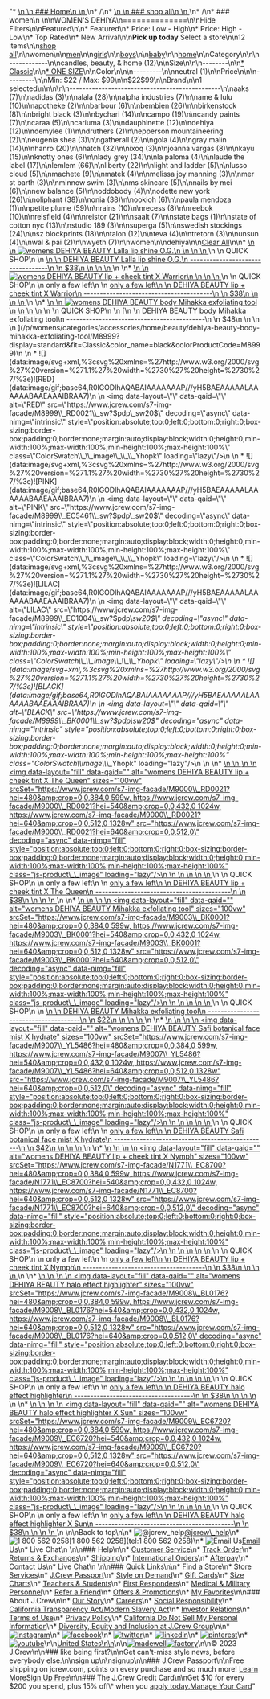 "*   [\n    \n    ### Home\n    \n    ](/)\n*   /\n*   [\n    \n    ### shop all\n    \n    ](/all)\n*   /\n*   ### women\n    \n\nWOMEN'S DEHIYA\n==============\n\nHide Filters\n\nFeatured\n\n*   Featured\n*   Price: Low - High\n*   Price: High - Low\n*   Top Rated\n*   New Arrival\n\n**Pick up today** Select a store\n\n12 items\n\n[shop all](/all/?crawl=no)\n\nwomen\n\n[men](/all/mens?crawl=no)\n\n[girls](/all/girls?crawl=no)\n\n[boys](/all/boys?crawl=no)\n\n[baby](/all/baby?crawl=no)\n\n[home](/all/home?crawl=no)\n\nCategory\n\n\n------------\n\n[](/all/womens?sub-categories=womens-shopall-home&brand=DEHIYA&crawl=no)candles, beauty, & home (12)\n\nSize\n\n\n--------\n\n[*   Classic](/all/womens?brand=DEHIYA&crawl=no&fit=Classic)\n\n[*   ONE SIZE](/all/womens?brand=DEHIYA&crawl=no&size=ONE%20SIZE)\n\nColor\n\n\n---------\n\n[](/all/womens?brand=DEHIYA&crawl=no&l_color=root-neutral)neutral (1)\n\nPrice\n\n\n---------\n\nMin: $22 / Max: $99\n\n$22$99\n\nBrand\n\n1 selected[](/all/womens?crawl=no)\n\n\n\n\n-----------------------------------------------\n\n[](/all/womens?brand=AAKS,DEHIYA&crawl=no)aaks (7)\n\n[](/all/womens?brand=ADIDAS,DEHIYA&crawl=no)adidas (3)\n\n[](/all/womens?brand=ALALA,DEHIYA&crawl=no)alala (28)\n\n[](/all/womens?brand=ALPHA%20INDUSTRIES,DEHIYA&crawl=no)alpha industries (7)\n\n[](/all/womens?brand=AME%20%26%20LULU,DEHIYA&crawl=no)ame & lulu (10)\n\n[](/all/womens?brand=APOTHEKE,DEHIYA&crawl=no)apotheke (2)\n\n[](/all/womens?brand=BARBOUR,DEHIYA&crawl=no)barbour (6)\n\n[](/all/womens?brand=BEMBIEN,DEHIYA&crawl=no)bembien (26)\n\n[](/all/womens?brand=Birkenstock,DEHIYA&crawl=no)birkenstock (8)\n\n[](/all/womens?brand=BRIGHT%20BLACK,DEHIYA&crawl=no)bright black (3)\n\n[](/all/womens?brand=BYCHARI,DEHIYA&crawl=no)bychari (14)\n\n[](/all/womens?brand=CAMPO,DEHIYA&crawl=no)campo (19)\n\n[](/all/womens?brand=CANDY%20PAINTS,DEHIYA&crawl=no)candy paints (7)\n\n[](/all/womens?brand=CARAA,DEHIYA&crawl=no)caraa (5)\n\n[](/all/womens?brand=CARIUMA,DEHIYA&crawl=no)cariuma (3)\n\n[](/all/womens?brand=DAUPHINETTE,DEHIYA&crawl=no)dauphinette (12)\n\n[](/all/womens?crawl=no)dehiya (12)\n\n[](/all/womens?brand=DEHIYA,DEMYLEE&crawl=no)demylee (1)\n\n[](/all/womens?brand=DEHIYA,DRUTHERS&crawl=no)druthers (2)\n\n[](/all/womens?brand=DEHIYA,EPPERSON%20MOUNTAINEERING&crawl=no)epperson mountaineering (2)\n\n[](/all/womens?brand=DEHIYA,EUGENIA%20SHEA&crawl=no)eugenia shea (3)\n\n[](/all/womens?brand=DEHIYA,GATHERALL&crawl=no)gatherall (2)\n\n[](/all/womens?brand=DEHIYA,GOLA&crawl=no)gola (4)\n\n[](/all/womens?brand=DEHIYA,GRAY%20MALIN&crawl=no)gray malin (14)\n\n[](/all/womens?brand=DEHIYA,HANRO&crawl=no)hanro (20)\n\n[](/all/womens?brand=DEHIYA,HATCH&crawl=no)hatch (32)\n\n[](/all/womens?brand=DEHIYA,IXOQ&crawl=no)ixoq (3)\n\n[](/all/womens?brand=DEHIYA,JOANNA%20VARGAS&crawl=no)joanna vargas (8)\n\n[](/all/womens?brand=DEHIYA,KAYU&crawl=no)kayu (15)\n\n[](/all/womens?brand=DEHIYA,KNOTTY%20ONES&crawl=no)knotty ones (6)\n\n[](/all/womens?brand=DEHIYA,LADY%20GREY&crawl=no)lady grey (34)\n\n[](/all/womens?brand=DEHIYA,LA%20PALOMA&crawl=no)la paloma (4)\n\n[](/all/womens?brand=DEHIYA,LAUDE%20THE%20LABEL&crawl=no)laude the label (17)\n\n[](/all/womens?brand=DEHIYA,LEMLEM&crawl=no)lemlem (66)\n\n[](/all/womens?brand=DEHIYA,LIBERTY&crawl=no)liberty (22)\n\n[](/all/womens?brand=DEHIYA,LIGHT%20AND%20LADDER&crawl=no)light and ladder (5)\n\n[](/all/womens?brand=DEHIYA,LUSSO%20CLOUD&crawl=no)lusso cloud (5)\n\n[](/all/womens?brand=DEHIYA,MACHETE&crawl=no)machete (9)\n\n[](/all/womens?brand=DEHIYA,MATEK&crawl=no)matek (4)\n\n[](/all/womens?brand=DEHIYA,MELISSA%20JOY%20MANNING&crawl=no)melissa joy manning (3)\n\n[](/all/womens?brand=DEHIYA,MER%20ST%20BARTH&crawl=no)mer st barth (3)\n\n[](/all/womens?brand=DEHIYA,MINNOW%20SWIM&crawl=no)minnow swim (3)\n\n[](/all/womens?brand=DEHIYA,MS%20SKINCARE&crawl=no)ms skincare (5)\n\n[](/all/womens?brand=DEHIYA,NAILS%20BY%20MEI&crawl=no)nails by mei (6)\n\n[](/all/womens?brand=DEHIYA,NEW%20BALANCE&crawl=no)new balance (5)\n\n[](/all/womens?brand=DEHIYA,ODDOBODY&crawl=no)oddobody (4)\n\n[](/all/womens?brand=DEHIYA,ODETTE%20NEW%20YORK&crawl=no)odette new york (26)\n\n[](/all/womens?brand=DEHIYA,OLIPHANT&crawl=no)oliphant (38)\n\n[](/all/womens?brand=DEHIYA,ONIA&crawl=no)onia (38)\n\n[](/all/womens?brand=DEHIYA,OOKIOH&crawl=no)ookioh (6)\n\n[](/all/womens?brand=DEHIYA,PAULA%20MENDOZA&crawl=no)paula mendoza (1)\n\n[](/all/womens?brand=DEHIYA,PETITE%20PLUME&crawl=no)petite plume (59)\n\n[](/all/womens?brand=DEHIYA,RAINS&crawl=no)rains (10)\n\n[](/all/womens?brand=DEHIYA,RECESS&crawl=no)recess (8)\n\n[](/all/womens?brand=DEHIYA,REEBOK&crawl=no)reebok (10)\n\n[](/all/womens?brand=DEHIYA,REISFIELD&crawl=no)reisfield (4)\n\n[](/all/womens?brand=DEHIYA,REISTOR&crawl=no)reistor (21)\n\n[](/all/womens?brand=DEHIYA,SAALT&crawl=no)saalt (7)\n\n[](/all/womens?brand=DEHIYA,STATE%20BAGS&crawl=no)state bags (1)\n\n[](/all/womens?brand=DEHIYA,STATE%20OF%20COTTON%20NYC&crawl=no)state of cotton nyc (13)\n\n[](/all/womens?brand=DEHIYA,STUDIO%20189&crawl=no)studio 189 (3)\n\n[](/all/womens?brand=DEHIYA,SUPERGA&crawl=no)superga (5)\n\n[](/all/womens?brand=DEHIYA,SWEDISH%20STOCKINGS&crawl=no)swedish stockings (24)\n\n[](/all/womens?brand=DEHIYA,SZ%20BLOCKPRINTS&crawl=no)sz blockprints (18)\n\n[](/all/womens?brand=DEHIYA,TALON&crawl=no)talon (12)\n\n[](/all/womens?brand=DEHIYA,TEVA&crawl=no)teva (4)\n\n[](/all/womens?brand=DEHIYA,TRETORN&crawl=no)tretorn (3)\n\n[](/all/womens?brand=DEHIYA,UNSUN&crawl=no)unsun (4)\n\n[](/all/womens?brand=DEHIYA,WAL%20%26%20PAI&crawl=no)wal & pai (2)\n\n[](/all/womens?brand=DEHIYA,WYETH&crawl=no)wyeth (7)\n\nwomen[](/all/?crawl=no)\n\ndehiya[](/all/womens?crawl=no)\n\n[Clear All](/all/?crawl=no)\n\n*   [\n    \n    ![womens DEHIYA BEAUTY Lalla lip shine O.G.](https://www.jcrew.com/s7-img-facade/N0541_EG7294?hei=640&crop=0,0,512,0)\n    \n    \n    \n    ](/p/womens/categories/accessories/home/beauty/dehiya-beauty-lalla-lip-shine-og/N0541?display=standard&fit=Classic&color_name=one-color&colorProductCode=N0541)\n    \n    QUICK SHOP\n    \n    [\n    \n    DEHIYA BEAUTY Lalla lip shine O.G.\n    ----------------------------------\n    \n    $38\n    \n    \n    \n    ](/p/womens/categories/accessories/home/beauty/dehiya-beauty-lalla-lip-shine-og/N0541?display=standard&fit=Classic&color_name=one-color&colorProductCode=N0541)\n    \n*   [\n    \n    ![womens DEHIYA BEAUTY lip + cheek tint X Warrior](https://www.jcrew.com/s7-img-facade/M9002_KB7637?hei=640&crop=0,0,512,0)\n    \n    \n    \n    ](/p/womens/categories/accessories/home/beauty/dehiya-beauty-lip--cheek-tint-x-warrior/M9002?display=standard&fit=Classic&color_name=dark-purple&colorProductCode=M9002)\n    \n    QUICK SHOP\n    \n    only a few left\n    \n    [only a few left\n    \n    DEHIYA BEAUTY lip + cheek tint X Warrior\n    ----------------------------------------\n    \n    $38\n    \n    \n    \n    ](/p/womens/categories/accessories/home/beauty/dehiya-beauty-lip--cheek-tint-x-warrior/M9002?display=standard&fit=Classic&color_name=dark-purple&colorProductCode=M9002)\n    \n*   [\n    \n    ![womens DEHIYA BEAUTY body Mihakka exfoliating tool](https://www.jcrew.com/s7-img-facade/M8999_BK0001?hei=640&crop=0,0,512,0)\n    \n    \n    \n    ](/p/womens/categories/accessories/home/beauty/dehiya-beauty-body-mihakka-exfoliating-tool/M8999?display=standard&fit=Classic&color_name=black&colorProductCode=M8999)\n    \n    QUICK SHOP\n    \n    [\n    \n    DEHIYA BEAUTY body Mihakka exfoliating tool\n    -------------------------------------------\n    \n    $48\n    \n    \n    \n    ](/p/womens/categories/accessories/home/beauty/dehiya-beauty-body-mihakka-exfoliating-tool/M8999?display=standard&fit=Classic&color_name=black&colorProductCode=M8999)\n    \n    *   ![](data:image/svg+xml,%3csvg%20xmlns=%27http://www.w3.org/2000/svg%27%20version=%271.1%27%20width=%2730%27%20height=%2730%27/%3e)![RED](data:image/gif;base64,R0lGODlhAQABAIAAAAAAAP///yH5BAEAAAAALAAAAAABAAEAAAIBRAA7)\n        \n        <img data-layout=\"\" data-qaid=\"\" alt=\"RED\" src=\"https://www.jcrew.com/s7-img-facade/M8999\\_RD0021\\_sw?$pdp\\_sw20$\" decoding=\"async\" data-nimg=\"intrinsic\" style=\"position:absolute;top:0;left:0;bottom:0;right:0;box-sizing:border-box;padding:0;border:none;margin:auto;display:block;width:0;height:0;min-width:100%;max-width:100%;min-height:100%;max-height:100%\" class=\"ColorSwatch\\_\\_image\\_\\_\\_Yhopk\" loading=\"lazy\"/>\n        \n    *   ![](data:image/svg+xml,%3csvg%20xmlns=%27http://www.w3.org/2000/svg%27%20version=%271.1%27%20width=%2730%27%20height=%2730%27/%3e)![PINK](data:image/gif;base64,R0lGODlhAQABAIAAAAAAAP///yH5BAEAAAAALAAAAAABAAEAAAIBRAA7)\n        \n        <img data-layout=\"\" data-qaid=\"\" alt=\"PINK\" src=\"https://www.jcrew.com/s7-img-facade/M8999\\_EC5461\\_sw?$pdp\\_sw20$\" decoding=\"async\" data-nimg=\"intrinsic\" style=\"position:absolute;top:0;left:0;bottom:0;right:0;box-sizing:border-box;padding:0;border:none;margin:auto;display:block;width:0;height:0;min-width:100%;max-width:100%;min-height:100%;max-height:100%\" class=\"ColorSwatch\\_\\_image\\_\\_\\_Yhopk\" loading=\"lazy\"/>\n        \n    *   ![](data:image/svg+xml,%3csvg%20xmlns=%27http://www.w3.org/2000/svg%27%20version=%271.1%27%20width=%2730%27%20height=%2730%27/%3e)![LILAC](data:image/gif;base64,R0lGODlhAQABAIAAAAAAAP///yH5BAEAAAAALAAAAAABAAEAAAIBRAA7)\n        \n        <img data-layout=\"\" data-qaid=\"\" alt=\"LILAC\" src=\"https://www.jcrew.com/s7-img-facade/M8999\\_EC1004\\_sw?$pdp\\_sw20$\" decoding=\"async\" data-nimg=\"intrinsic\" style=\"position:absolute;top:0;left:0;bottom:0;right:0;box-sizing:border-box;padding:0;border:none;margin:auto;display:block;width:0;height:0;min-width:100%;max-width:100%;min-height:100%;max-height:100%\" class=\"ColorSwatch\\_\\_image\\_\\_\\_Yhopk\" loading=\"lazy\"/>\n        \n    *   ![](data:image/svg+xml,%3csvg%20xmlns=%27http://www.w3.org/2000/svg%27%20version=%271.1%27%20width=%2730%27%20height=%2730%27/%3e)![BLACK](data:image/gif;base64,R0lGODlhAQABAIAAAAAAAP///yH5BAEAAAAALAAAAAABAAEAAAIBRAA7)\n        \n        <img data-layout=\"\" data-qaid=\"\" alt=\"BLACK\" src=\"https://www.jcrew.com/s7-img-facade/M8999\\_BK0001\\_sw?$pdp\\_sw20$\" decoding=\"async\" data-nimg=\"intrinsic\" style=\"position:absolute;top:0;left:0;bottom:0;right:0;box-sizing:border-box;padding:0;border:none;margin:auto;display:block;width:0;height:0;min-width:100%;max-width:100%;min-height:100%;max-height:100%\" class=\"ColorSwatch\\_\\_image\\_\\_\\_Yhopk\" loading=\"lazy\"/>\n        \n    \n*   [\n    \n    ![womens DEHIYA BEAUTY lip + cheek tint X The Queen](data:image/gif;base64,R0lGODlhAQABAIAAAAAAAP///yH5BAEAAAAALAAAAAABAAEAAAIBRAA7)\n    \n    <img data-layout=\"fill\" data-qaid=\"\" alt=\"womens DEHIYA BEAUTY lip + cheek tint X The Queen\" sizes=\"100vw\" srcSet=\"https://www.jcrew.com/s7-img-facade/M9000\\_RD0021?hei=480&amp;crop=0,0,384,0 599w, https://www.jcrew.com/s7-img-facade/M9000\\_RD0021?hei=540&amp;crop=0,0,432,0 1024w, https://www.jcrew.com/s7-img-facade/M9000\\_RD0021?hei=640&amp;crop=0,0,512,0 1328w\" src=\"https://www.jcrew.com/s7-img-facade/M9000\\_RD0021?hei=640&amp;crop=0,0,512,0\" decoding=\"async\" data-nimg=\"fill\" style=\"position:absolute;top:0;left:0;bottom:0;right:0;box-sizing:border-box;padding:0;border:none;margin:auto;display:block;width:0;height:0;min-width:100%;max-width:100%;min-height:100%;max-height:100%\" class=\"js-product\\_\\_image\" loading=\"lazy\"/>\n    \n    \n    \n    \n    \n    ](/p/womens/categories/accessories/home/beauty/dehiya-beauty-lip--cheek-tint-x-the-queen/M9000?display=standard&fit=Classic&color_name=red&colorProductCode=M9000)\n    \n    QUICK SHOP\n    \n    only a few left\n    \n    [only a few left\n    \n    DEHIYA BEAUTY lip + cheek tint X The Queen\n    ------------------------------------------\n    \n    $38\n    \n    \n    \n    ](/p/womens/categories/accessories/home/beauty/dehiya-beauty-lip--cheek-tint-x-the-queen/M9000?display=standard&fit=Classic&color_name=red&colorProductCode=M9000)\n    \n*   [\n    \n    ![womens DEHIYA BEAUTY Mihakka exfoliating tool](data:image/gif;base64,R0lGODlhAQABAIAAAAAAAP///yH5BAEAAAAALAAAAAABAAEAAAIBRAA7)\n    \n    <img data-layout=\"fill\" data-qaid=\"\" alt=\"womens DEHIYA BEAUTY Mihakka exfoliating tool\" sizes=\"100vw\" srcSet=\"https://www.jcrew.com/s7-img-facade/M9003\\_BK0001?hei=480&amp;crop=0,0,384,0 599w, https://www.jcrew.com/s7-img-facade/M9003\\_BK0001?hei=540&amp;crop=0,0,432,0 1024w, https://www.jcrew.com/s7-img-facade/M9003\\_BK0001?hei=640&amp;crop=0,0,512,0 1328w\" src=\"https://www.jcrew.com/s7-img-facade/M9003\\_BK0001?hei=640&amp;crop=0,0,512,0\" decoding=\"async\" data-nimg=\"fill\" style=\"position:absolute;top:0;left:0;bottom:0;right:0;box-sizing:border-box;padding:0;border:none;margin:auto;display:block;width:0;height:0;min-width:100%;max-width:100%;min-height:100%;max-height:100%\" class=\"js-product\\_\\_image\" loading=\"lazy\"/>\n    \n    \n    \n    \n    \n    ](/p/womens/categories/accessories/home/beauty/dehiya-beauty-mihakka-exfoliating-tool/M9003?display=standard&fit=Classic&color_name=black&colorProductCode=M9003)\n    \n    QUICK SHOP\n    \n    [\n    \n    DEHIYA BEAUTY Mihakka exfoliating tool\n    --------------------------------------\n    \n    $22\n    \n    \n    \n    ](/p/womens/categories/accessories/home/beauty/dehiya-beauty-mihakka-exfoliating-tool/M9003?display=standard&fit=Classic&color_name=black&colorProductCode=M9003)\n    \n*   [\n    \n    ![womens DEHIYA BEAUTY Safi botanical face mist X hydrate](data:image/gif;base64,R0lGODlhAQABAIAAAAAAAP///yH5BAEAAAAALAAAAAABAAEAAAIBRAA7)\n    \n    <img data-layout=\"fill\" data-qaid=\"\" alt=\"womens DEHIYA BEAUTY Safi botanical face mist X hydrate\" sizes=\"100vw\" srcSet=\"https://www.jcrew.com/s7-img-facade/M9007\\_YL5486?hei=480&amp;crop=0,0,384,0 599w, https://www.jcrew.com/s7-img-facade/M9007\\_YL5486?hei=540&amp;crop=0,0,432,0 1024w, https://www.jcrew.com/s7-img-facade/M9007\\_YL5486?hei=640&amp;crop=0,0,512,0 1328w\" src=\"https://www.jcrew.com/s7-img-facade/M9007\\_YL5486?hei=640&amp;crop=0,0,512,0\" decoding=\"async\" data-nimg=\"fill\" style=\"position:absolute;top:0;left:0;bottom:0;right:0;box-sizing:border-box;padding:0;border:none;margin:auto;display:block;width:0;height:0;min-width:100%;max-width:100%;min-height:100%;max-height:100%\" class=\"js-product\\_\\_image\" loading=\"lazy\"/>\n    \n    \n    \n    \n    \n    ](/p/womens/categories/accessories/home/beauty/dehiya-beauty-safi-botanical-face-mist-x-hydrate/M9007?display=standard&fit=Classic&color_name=light-yellow&colorProductCode=M9007)\n    \n    QUICK SHOP\n    \n    only a few left\n    \n    [only a few left\n    \n    DEHIYA BEAUTY Safi botanical face mist X hydrate\n    ------------------------------------------------\n    \n    $42\n    \n    \n    \n    ](/p/womens/categories/accessories/home/beauty/dehiya-beauty-safi-botanical-face-mist-x-hydrate/M9007?display=standard&fit=Classic&color_name=light-yellow&colorProductCode=M9007)\n    \n*   [\n    \n    ![womens DEHIYA BEAUTY lip + cheek tint X Nymph](data:image/gif;base64,R0lGODlhAQABAIAAAAAAAP///yH5BAEAAAAALAAAAAABAAEAAAIBRAA7)\n    \n    <img data-layout=\"fill\" data-qaid=\"\" alt=\"womens DEHIYA BEAUTY lip + cheek tint X Nymph\" sizes=\"100vw\" srcSet=\"https://www.jcrew.com/s7-img-facade/N1771\\_EC8700?hei=480&amp;crop=0,0,384,0 599w, https://www.jcrew.com/s7-img-facade/N1771\\_EC8700?hei=540&amp;crop=0,0,432,0 1024w, https://www.jcrew.com/s7-img-facade/N1771\\_EC8700?hei=640&amp;crop=0,0,512,0 1328w\" src=\"https://www.jcrew.com/s7-img-facade/N1771\\_EC8700?hei=640&amp;crop=0,0,512,0\" decoding=\"async\" data-nimg=\"fill\" style=\"position:absolute;top:0;left:0;bottom:0;right:0;box-sizing:border-box;padding:0;border:none;margin:auto;display:block;width:0;height:0;min-width:100%;max-width:100%;min-height:100%;max-height:100%\" class=\"js-product\\_\\_image\" loading=\"lazy\"/>\n    \n    \n    \n    \n    \n    ](/p/womens/categories/accessories/home/beauty/dehiya-beauty-lip--cheek-tint-x-nymph/N1771?display=standard&fit=Classic&color_name=hot-pink&colorProductCode=N1771)\n    \n    QUICK SHOP\n    \n    only a few left\n    \n    [only a few left\n    \n    DEHIYA BEAUTY lip + cheek tint X Nymph\n    --------------------------------------\n    \n    $38\n    \n    \n    \n    ](/p/womens/categories/accessories/home/beauty/dehiya-beauty-lip--cheek-tint-x-nymph/N1771?display=standard&fit=Classic&color_name=hot-pink&colorProductCode=N1771)\n    \n*   [\n    \n    ![womens DEHIYA BEAUTY halo effect highlighter](data:image/gif;base64,R0lGODlhAQABAIAAAAAAAP///yH5BAEAAAAALAAAAAABAAEAAAIBRAA7)\n    \n    <img data-layout=\"fill\" data-qaid=\"\" alt=\"womens DEHIYA BEAUTY halo effect highlighter\" sizes=\"100vw\" srcSet=\"https://www.jcrew.com/s7-img-facade/M9008\\_BL0176?hei=480&amp;crop=0,0,384,0 599w, https://www.jcrew.com/s7-img-facade/M9008\\_BL0176?hei=540&amp;crop=0,0,432,0 1024w, https://www.jcrew.com/s7-img-facade/M9008\\_BL0176?hei=640&amp;crop=0,0,512,0 1328w\" src=\"https://www.jcrew.com/s7-img-facade/M9008\\_BL0176?hei=640&amp;crop=0,0,512,0\" decoding=\"async\" data-nimg=\"fill\" style=\"position:absolute;top:0;left:0;bottom:0;right:0;box-sizing:border-box;padding:0;border:none;margin:auto;display:block;width:0;height:0;min-width:100%;max-width:100%;min-height:100%;max-height:100%\" class=\"js-product\\_\\_image\" loading=\"lazy\"/>\n    \n    \n    \n    \n    \n    ](/p/womens/categories/accessories/home/beauty/dehiya-beauty-halo-effect-highlighter/M9008?display=standard&fit=Classic&color_name=pale-dawn&colorProductCode=M9008)\n    \n    QUICK SHOP\n    \n    only a few left\n    \n    [only a few left\n    \n    DEHIYA BEAUTY halo effect highlighter\n    -------------------------------------\n    \n    $38\n    \n    \n    \n    ](/p/womens/categories/accessories/home/beauty/dehiya-beauty-halo-effect-highlighter/M9008?display=standard&fit=Classic&color_name=pale-dawn&colorProductCode=M9008)\n    \n*   [\n    \n    ![womens DEHIYA BEAUTY halo effect highlighter X Sun](data:image/gif;base64,R0lGODlhAQABAIAAAAAAAP///yH5BAEAAAAALAAAAAABAAEAAAIBRAA7)\n    \n    <img data-layout=\"fill\" data-qaid=\"\" alt=\"womens DEHIYA BEAUTY halo effect highlighter X Sun\" sizes=\"100vw\" srcSet=\"https://www.jcrew.com/s7-img-facade/M9009\\_EC6720?hei=480&amp;crop=0,0,384,0 599w, https://www.jcrew.com/s7-img-facade/M9009\\_EC6720?hei=540&amp;crop=0,0,432,0 1024w, https://www.jcrew.com/s7-img-facade/M9009\\_EC6720?hei=640&amp;crop=0,0,512,0 1328w\" src=\"https://www.jcrew.com/s7-img-facade/M9009\\_EC6720?hei=640&amp;crop=0,0,512,0\" decoding=\"async\" data-nimg=\"fill\" style=\"position:absolute;top:0;left:0;bottom:0;right:0;box-sizing:border-box;padding:0;border:none;margin:auto;display:block;width:0;height:0;min-width:100%;max-width:100%;min-height:100%;max-height:100%\" class=\"js-product\\_\\_image\" loading=\"lazy\"/>\n    \n    \n    \n    \n    \n    ](/p/womens/categories/accessories/home/beauty/dehiya-beauty-halo-effect-highlighter-x-sun/M9009?display=standard&fit=Classic&color_name=rose-gold&colorProductCode=M9009)\n    \n    QUICK SHOP\n    \n    only a few left\n    \n    [only a few left\n    \n    DEHIYA BEAUTY halo effect highlighter X Sun\n    -------------------------------------------\n    \n    $38\n    \n    \n    \n    ](/p/womens/categories/accessories/home/beauty/dehiya-beauty-halo-effect-highlighter-x-sun/M9009?display=standard&fit=Classic&color_name=rose-gold&colorProductCode=M9009)\n    \n\nBack to top\n\n*   ![@jcrew_help](/next-static/images/sidecar-modules/footer/twitter-2.svg)[@jcrew\\_help](https://twitter.com/jcrew_help)\n*   ![1 800 562 0258](/next-static/images/sidecar-modules/footer/phone-2.svg)[1 800 562 0258](tel:1 800 562 0258)\n*   ![Email Us](/next-static/images/sidecar-modules/footer/email.svg)[Email Us](mailto:help@jcrew.com)\n*   Live Chat\n    \n\n### Help\n\n*   [Customer Service](/help/customer-service)\n*   [Track Order](/help/order-status)\n*   [Returns & Exchanges](/help/returns-exchanges)\n*   [Shipping](/help/shipping-handling)\n*   [International Orders](/help/international-orders)\n*   [Afterpay](/afterpay-faq)\n*   [Contact Us](/help/contact-us)\n*   Live Chat\n    \n\n### Quick Links\n\n*   [Find a Store](https://stores.jcrew.com/search)\n*   [Store Services](/s/store-services)\n*   [J.Crew Passport](/s/rewards)\n*   [Style on Demand](/s/style-on-demand)\n*   [Gift Cards](/help/gift-card)\n*   [Size Charts](/r/size-charts)\n*   [Teachers & Students](/s/teacher-student-discount)\n*   [First Responders](/s/military-medical-first-responder-discount)\n*   [Medical & Military Personnel](/s/military-medical-first-responder-discount)\n*   [Refer a Friend](/share)\n*   [Offers & Promotions](/best-deals)\n*   [My Favorites](/favorites)\n\n### About J.Crew\n\n*   [Our Story](/s/aboutus)\n*   [Careers](https://jobs.jcrew.com)\n*   [Social Responsibility](/s/corporate-responsibility)\n*   [California Transparency Act/Modern Slavery Act](/s/CSR-california-transparency-act)\n*   [Investor Relations](https://investors.jcrew.com)\n*   [Terms of Use](/help/terms-of-use)\n*   [Privacy Policy](/help/privacy-policy)\n*   [California Do Not Sell My Personal Information](https://jcrew.clarip.com/dsr/create?brand=jcrew&type=3)\n*   [Diversity, Equity and Inclusion at J.Crew Group](/s/diversity-equity-inclusion)\n\n*   [![instagram](/next-static/images/sidecar-modules/footer/instagram-2.svg)](http://instagram.com/jcrew)\n*   [![facebook](/next-static/images/sidecar-modules/footer/facebook-2.svg)](https://www.facebook.com/jcrew)\n*   [![twitter](/next-static/images/sidecar-modules/footer/twitter-2.svg)](https://twitter.com/jcrew)\n*   [![linkedin](/next-static/images/sidecar-modules/footer/linkedin.svg)](https://www.linkedin.com/company/j-crew)\n*   [![pinterest](/next-static/images/sidecar-modules/footer/pinterest-2.svg)](http://pinterest.com/jcrew/)\n*   [![youtube](/next-static/images/sidecar-modules/footer/youtube-2.svg)](http://www.youtube.com/user/jcrewinsider)\n\n[United States\n\n](/r/context-chooser)\n\n[![madewell](/next-static/images/sidecar-modules/footer/madewell.svg)](https://www.madewell.com)[![factory](/next-static/images/sidecar-modules/navigation/jcrew-factory-logo-black.svg)](https://factory.jcrew.com)\n\n© 2023 J.Crew\n\n### like being first?\n\nGet can't-miss style news, before everybody else.\n\nsign up\n\nsignup\n\n### J.Crew Passport\n\nFree shipping on jcrew.com, points on every purchase and so much more! [Learn More](/s/rewards)[Sign Up Free](/?register=true)\n\n### The J.Crew Credit Card\n\nGet $10 for every $200 you spend, plus 15% off\\* when you [apply today.](/s/credit-card)[Manage Your Card](https://d.comenity.net/jcrew/)"